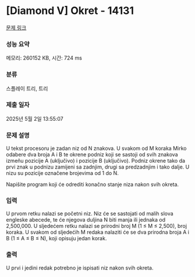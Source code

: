 # [Diamond V] Okret - 14131 

[문제 링크](https://www.acmicpc.net/problem/14131) 

### 성능 요약

메모리: 260152 KB, 시간: 724 ms

### 분류

스플레이 트리, 트리

### 제출 일자

2025년 5월 2일 13:55:07

### 문제 설명

<p>U tekst procesoru je zadan niz od N znakova. U svakom od M koraka Mirko odabere dva broja A i B te okrene podniz koji se sastoji od svih znakova izmeñu pozicije A (uključivo) i pozicije B (uključivo). Podniz okrene tako da prvi znak u podnizu zamijeni sa zadnjim, drugi sa predzadnjim i tako dalje. U nizu su pozicije označene brojevima od 1 do N.</p>

<p>Napišite program koji će odrediti konačno stanje niza nakon svih okreta. </p>

### 입력 

 <p>U prvom retku nalazi se početni niz. Niz će se sastojati od malih slova engleske abecede, te će njegova duljina N biti manja ili jednaka od 2,500,000. U sljedećem retku nalazi se prirodni broj M (1 ≤ M ≤ 2,500), broj koraka. U svakom od sljedećih M redaka nalaziti će se dva prirodna broja A i B (1 ≤ A ≤ B ≤ N), koji opisuju jedan korak. </p>

### 출력 

 <p>U prvi i jedini redak potrebno je ispisati niz nakon svih okreta. </p>

